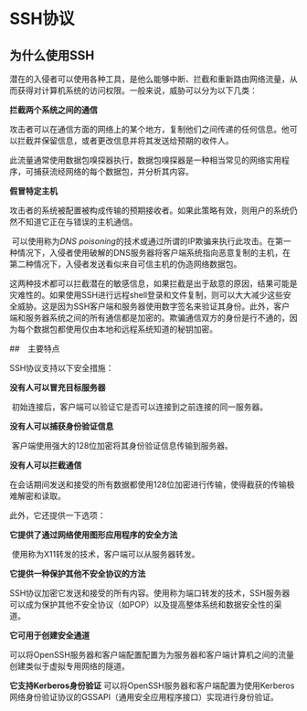 # SSH协议





## 为什么使用SSH

潜在的入侵者可以使用各种工具，是他么能够中断、拦截和重新路由网络流量，从而获得对计算机系统的访问权限。一般来说，威胁可以分为以下几类：

**拦截两个系统之间的通信**

​	攻击者可以在通信方面的网络上的某个地方，复制他们之间传递的任何信息。他可以拦截并保留信息，或者更改信息并将其发送给预期的收件人。

​	此流量通常使用数据包嗅探器执行，数据包嗅探器是一种相当常见的网络实用程序，可捕获流经网络的每个数据包，并分析其内容。

**假冒特定主机**

​	攻击者的系统被配置被构成传输的预期接收者。如果此策略有效，则用户的系统仍然不知道它正在与错误的主机通信。

​	可以使用称为*DNS poisoning*的技术或通过所谓的IP欺骗来执行此攻击。在第一种情况下，入侵者使用破解的DNS服务器将客户端系统指向恶意复制的主机，在第二种情况下，入侵者发送看似来自可信主机的伪造网络数据包。

这两种技术都可以拦截潜在的敏感信息，如果拦截是出于敌意的原因，结果可能是灾难性的。如果使用SSH进行远程shell登录和文件复制，则可以大大减少这些安全威胁。这是因为SSH客户端和服务器使用数字签名来验证其身份。此外，客户端和服务器系统之间的所有通信都是加密的。欺骗通信双方的身份是行不通的，因为每个数据包都使用仅由本地和远程系统知道的秘钥加密。



##　主要特点

SSH协议支持以下安全措施：

**没有人可以冒充目标服务器**

​	初始连接后，客户端可以验证它是否可以连接到之前连接的同一服务器。

**没有人可以捕获身份验证信息**

​	客户端使用强大的128位加密将其身份验证信息传输到服务器。

**没有人可以拦截通信**

​	在会话期间发送和接受的所有数据都使用128位加密进行传输，使得截获的传输极难解密和读取。

此外，它还提供一下选项：

**它提供了通过网络使用图形应用程序的安全方法**

​	使用称为X11转发的技术，客户端可以从服务器转发。

**它提供一种保护其他不安全协议的方法**

​	SSH协议加密它发送和接受的所有内容。使用称为端口转发的技术，SSH服务器可以成为保护其他不安全协议（如POP）以及提高整体系统和数据安全性的渠道。

**它可用于创建安全通道**

​	可以将OpenSSH服务器和客户端配置配置为为服务器和客户端计算机之间的流量创建类似于虚拟专用网络的隧道。

**它支持Kerberos身份验证**
​	可以将OpenSSH服务器和客户端配置为使用Kerberos网络身份验证协议的GSSAPI（通用安全应用程序接口）实现进行身份验证。

